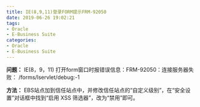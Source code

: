 ```yaml
---
title: IE(8,9,11)登录FORM提示FRM-92050
date: 2019-06-26 19:02:21
tags:
- Oracle
- E-Business Suite
categories:
- Oracle
- E-Business Suite
---
```

<i class="fa fa-question-circle"></i> **问题：** 
IE(8，9，11) 打开form窗口时报错误信息：FRM-92050：连接服务器失败： /forms/lservlet/debug:-1

<i class="fa fa-arrow-circle-right"></i> **方法：** 
EBS站点加到信任站点中，并修改信任站点的“自定义级别”，在“安全设置”对话框中找到“启用 XSS 筛选器”，改为“禁用”即可。